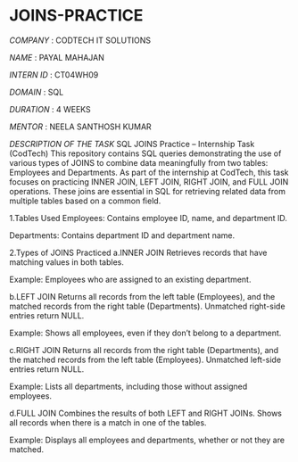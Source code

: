 # JOINS-PRACTICE

*COMPANY* : CODTECH IT SOLUTIONS 

*NAME* : PAYAL MAHAJAN

*INTERN ID* : CT04WH09

*DOMAIN* : SQL

*DURATION* : 4 WEEKS

*MENTOR* : NEELA SANTHOSH KUMAR

*DESCRIPTION OF THE TASK*
 SQL JOINS Practice – Internship Task (CodTech)
This repository contains SQL queries demonstrating the use of various types of JOINS to combine data meaningfully from two tables: Employees and Departments.
As part of the internship at CodTech, this task focuses on practicing INNER JOIN, LEFT JOIN, RIGHT JOIN, and FULL JOIN operations. These joins are essential in SQL for retrieving related data from multiple tables based on a common field.

1.Tables Used
Employees: Contains employee ID, name, and department ID.

Departments: Contains department ID and department name.

2.Types of JOINS Practiced
a.INNER JOIN
Retrieves records that have matching values in both tables.

Example: Employees who are assigned to an existing department.

b.LEFT JOIN
Returns all records from the left table (Employees), and the matched records from the right table (Departments). Unmatched right-side entries return NULL.

Example: Shows all employees, even if they don’t belong to a department.

c.RIGHT JOIN
Returns all records from the right table (Departments), and the matched records from the left table (Employees). Unmatched left-side entries return NULL.

Example: Lists all departments, including those without assigned employees.

d.FULL JOIN
Combines the results of both LEFT and RIGHT JOINs. Shows all records when there is a match in one of the tables.

Example: Displays all employees and departments, whether or not they are matched.
